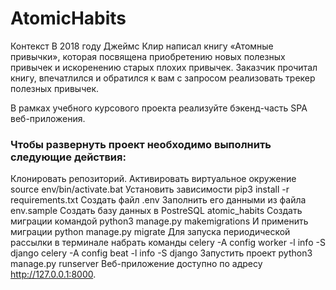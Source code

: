 # AtomicHabits
Контекст
В 2018 году Джеймс Клир написал книгу «Атомные привычки», которая посвящена приобретению новых полезных привычек и искоренению старых плохих привычек. Заказчик прочитал книгу, впечатлился и обратился к вам с запросом реализовать трекер полезных привычек.

В рамках учебного курсового проекта реализуйте бэкенд-часть SPA веб-приложения.

### Чтобы развернуть проект необходимо выполнить следующие действия:
Клонировать репозиторий.
Активировать виртуальное окружение
    source env/bin/activate.bat
Установить зависимости 
    pip3 install -r requirements.txt
Создать файл 
    .env
Заполнить его данными из файла
    env.sample
Создать базу данных в PostreSQL
    atomic_habits
Создать миграции командой
    python3 manage.py makemigrations
И применить миграции
    python manage.py migrate
Для запуска периодической рассылки в терминале набрать команды
    celery -A config worker -l info -S django
    celery -A config beat -l info -S django
Запустить проект 
    python3 manage.py runserver
Веб-приложение доступно по адресу
    http://127.0.0.1:8000.
